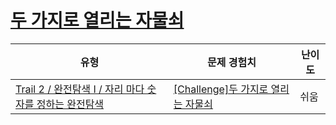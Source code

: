 # [두 가지로 열리는 자물쇠](https://www.codetree.ai/trails/complete/curated-cards/challenge-a-two-way-lock)

|유형|문제 경험치|난이도|
|---|---|---|
|[Trail 2 / 완전탐색 I / 자리 마다 숫자를 정하는 완전탐색](https://www.codetree.ai/trail-info/novice-mid/)|[[Challenge]두 가지로 열리는 자물쇠](https://www.codetree.ai/trails/complete/curated-cards/challenge-a-two-way-lock/)|쉬움|

